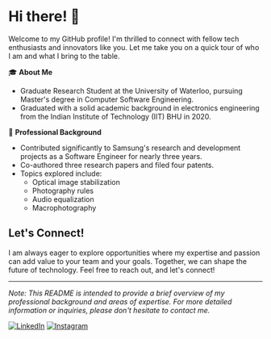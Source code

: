 # Hi there! 👋

Welcome to my GitHub profile! I'm thrilled to connect with fellow tech enthusiasts and innovators like you. Let me take you on a quick tour of who I am and what I bring to the table.

🎓 **About Me**
- Graduate Research Student at the University of Waterloo, pursuing Master's degree in Computer Software Engineering.
- Graduated with a solid academic background in electronics engineering from the Indian Institute of Technology (IIT) BHU in 2020.

💼 **Professional Background**
- Contributed significantly to Samsung's research and development projects as a Software Engineer for nearly three years.
- Co-authored three research papers and filed four patents.
- Topics explored include:
  - Optical image stabilization
  - Photography rules
  - Audio equalization
  - Macrophotography

<!--
## Areas of Expertise

My expertise spans various domains, including:

- Optical Image Stabilization
- Photography Rules
- Audio Equalization
- Macrophotography


## Continuous Learning and Development

I believe in the power of continuous learning and have earned multiple certifications in data structures, Python, and deep learning to further hone my skills and knowledge.

## Collaboration and Innovation

I am driven by a relentless commitment to innovation and a vision to create a future where technology knows no limits. I thrive on collaborating with others, learning new things, and embracing challenges.
-->
## Let's Connect!

I am always eager to explore opportunities where my expertise and passion can add value to your team and your goals. Together, we can shape the future of technology. Feel free to reach out, and let's connect!

---
*Note: This README is intended to provide a brief overview of my professional background and areas of expertise. For more detailed information or inquiries, please don't hesitate to contact me.*

[![LinkedIn](https://img.shields.io/badge/LinkedIn-NeerajNagar-blue)](https://www.linkedin.com/in/neerajnagar26/)
[![Instagram](https://img.shields.io/badge/Instagram-neeraj__nagar26-orange)](https://www.instagram.com/neeraj_nagar26/)

